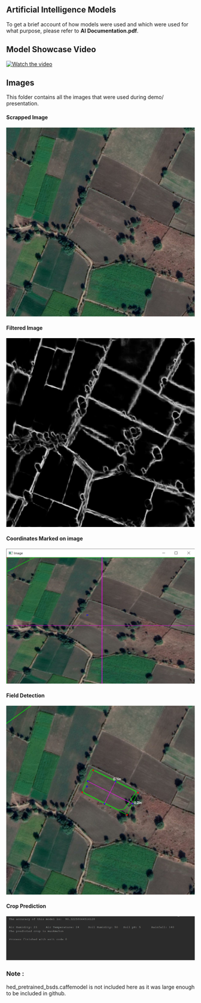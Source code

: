 ## Artificial Intelligence Models
To get a brief account of how models were used and which were used for what purpose, please refer to **AI Documentation.pdf**.

## Model Showcase Video
[![Watch the video](https://img.youtube.com/vi/w9kYGDOrS7s/res.png)](https://youtu.be/w9kYGDOrS7s)

## Images
This folder contains all the images that were used during demo/ presentation.


#### Scrapped Image
![Scrapped Image](images/imagee2.png)


#### Filtered Image
![Filtered Image](images/hed_filter.png)


#### Coordinates Marked on image
![Coordinates](images/coordinates.png)


#### Field Detection
![Area Detected](images/res.png)


#### Crop Prediction
![Crop Prediction](images/pred.png)

### Note : 
hed_pretrained_bsds.caffemodel is not included here as it was large enough to be included in github.
